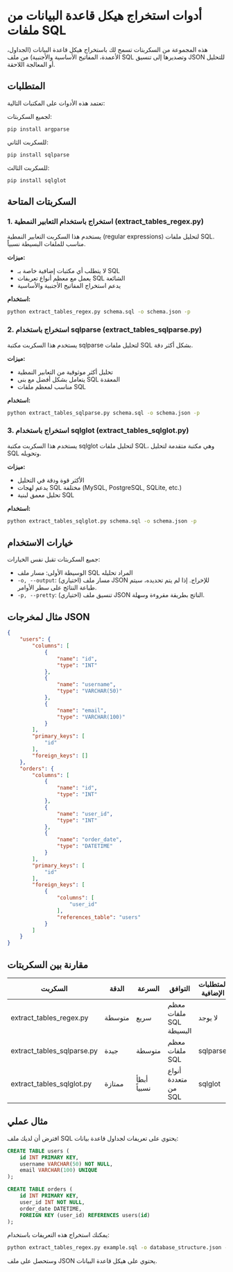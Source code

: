 # أدوات استخراج هيكل قاعدة البيانات من ملفات SQL

هذه المجموعة من السكربتات تسمح لك باستخراج هيكل قاعدة البيانات (الجداول، الأعمدة، المفاتيح الأساسية والأجنبية) من ملف SQL وتصديرها إلى تنسيق JSON للتحليل أو المعالجة اللاحقة.

## المتطلبات

تعتمد هذه الأدوات على المكتبات التالية:

لجميع السكربتات:
```
pip install argparse
```

للسكربت الثاني:
```
pip install sqlparse
```

للسكربت الثالث:
```
pip install sqlglot
```

## السكربتات المتاحة

### 1. استخراج باستخدام التعابير النمطية (extract_tables_regex.py)

يستخدم هذا السكربت التعابير النمطية (regular expressions) لتحليل ملفات SQL. مناسب للملفات البسيطة نسبياً.

**ميزات:**
- لا يتطلب أي مكتبات إضافية خاصة بـ SQL
- يعمل مع معظم أنواع تعريفات SQL الشائعة
- يدعم استخراج المفاتيح الأجنبية والأساسية

**استخدام:**
```bash
python extract_tables_regex.py schema.sql -o schema.json -p
```

### 2. استخراج باستخدام sqlparse (extract_tables_sqlparse.py)

يستخدم هذا السكربت مكتبة sqlparse لتحليل ملفات SQL بشكل أكثر دقة.

**ميزات:**
- تحليل أكثر موثوقية من التعابير النمطية
- يتعامل بشكل أفضل مع بنى SQL المعقدة
- مناسب لمعظم ملفات SQL

**استخدام:**
```bash
python extract_tables_sqlparse.py schema.sql -o schema.json -p
```

### 3. استخراج باستخدام sqlglot (extract_tables_sqlglot.py)

يستخدم هذا السكربت مكتبة sqlglot لتحليل ملفات SQL، وهي مكتبة متقدمة لتحليل SQL وتحويله.

**ميزات:**
- الأكثر قوة ودقة في التحليل
- يدعم لهجات SQL مختلفة (MySQL, PostgreSQL, SQLite, etc.)
- تحليل معمق لبنية SQL

**استخدام:**
```bash
python extract_tables_sqlglot.py schema.sql -o schema.json -p
```

## خيارات الاستخدام

جميع السكربتات تقبل نفس الخيارات:

- الوسيطة الأولى: مسار ملف SQL المراد تحليله
- `-o, --output`: (اختياري) مسار ملف JSON للإخراج. إذا لم يتم تحديده، سيتم طباعة النتائج على سطر الأوامر.
- `-p, --pretty`: (اختياري) تنسيق ملف JSON الناتج بطريقة مقروءة وسهلة.

## مثال لمخرجات JSON

```json
{
    "users": {
        "columns": [
            {
                "name": "id",
                "type": "INT"
            },
            {
                "name": "username",
                "type": "VARCHAR(50)"
            },
            {
                "name": "email",
                "type": "VARCHAR(100)"
            }
        ],
        "primary_keys": [
            "id"
        ],
        "foreign_keys": []
    },
    "orders": {
        "columns": [
            {
                "name": "id",
                "type": "INT"
            },
            {
                "name": "user_id",
                "type": "INT"
            },
            {
                "name": "order_date",
                "type": "DATETIME"
            }
        ],
        "primary_keys": [
            "id"
        ],
        "foreign_keys": [
            {
                "columns": [
                    "user_id"
                ],
                "references_table": "users"
            }
        ]
    }
}
```

## مقارنة بين السكربتات

| السكربت | الدقة | السرعة | التوافق | المتطلبات الإضافية |
|---------|-------|--------|---------|-------------------|
| extract_tables_regex.py | متوسطة | سريع | معظم ملفات SQL البسيطة | لا يوجد |
| extract_tables_sqlparse.py | جيدة | متوسطة | معظم ملفات SQL | sqlparse |
| extract_tables_sqlglot.py | ممتازة | أبطأ نسبياً | أنواع متعددة من SQL | sqlglot |

## مثال عملي

افترض أن لديك ملف SQL يحتوي على تعريفات لجداول قاعدة بيانات:

```sql
CREATE TABLE users (
    id INT PRIMARY KEY,
    username VARCHAR(50) NOT NULL,
    email VARCHAR(100) UNIQUE
);

CREATE TABLE orders (
    id INT PRIMARY KEY,
    user_id INT NOT NULL,
    order_date DATETIME,
    FOREIGN KEY (user_id) REFERENCES users(id)
);
```

يمكنك استخراج هذه التعريفات باستخدام:

```bash
python extract_tables_regex.py example.sql -o database_structure.json -p
```

وستحصل على ملف JSON يحتوي على هيكل قاعدة البيانات. 